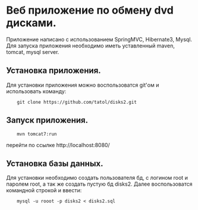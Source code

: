 # Веб приложение по обмену dvd дисками.
Приложение написано с использованием SpringMVC, Hibernate3, Mysql.
Для запуска приложения необходимо иметь уставленный maven, tomcat, mysql server.
## Установка приложения.
Для установки приложения можно воспользоватся git'ом и использовать команду:
```
	git clone https://github.com/tatol/disks2.git
```
## Запуск приложения.
```
	mvn tomcat7:run
```
перейти по ссылке http://localhost:8080/
## Установка базы данных.
Для установки необходимо создать пользователя бд, с логином root и паролем root, а так же создать пустую бд disks2. 
Далее воспользоватся командной строкой и ввести:
```
	mysql -u rooot -p disks2 < disks2.sql
```
